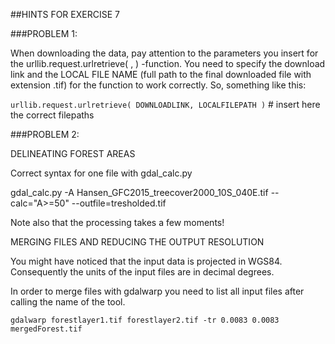 
##HINTS FOR EXERCISE 7

###PROBLEM 1:

When downloading the data, pay attention to the parameters you insert for the urllib.request.urlretrieve( , ) -function. 
You need to specify the download link and the LOCAL FILE NAME (full path to the final downloaded file with extension .tif) 
for the function to work correctly. So, something like this:

`urllib.request.urlretrieve( DOWNLOADLINK, LOCALFILEPATH )` # insert here the correct filepaths


###PROBLEM 2:

DELINEATING FOREST AREAS 

Correct syntax for one file with gdal_calc.py

gdal_calc.py -A Hansen_GFC2015_treecover2000_10S_040E.tif --calc="A>=50" --outfile=tresholded.tif 

Note also that the processing takes a few moments!


MERGING FILES AND REDUCING THE OUTPUT RESOLUTION

You might have noticed that the input data is projected in WGS84. Consequently the units of the 
input files are in decimal degrees. 

In order to merge files with gdalwarp you need to list all input files after calling the name of the tool. 

`gdalwarp forestlayer1.tif forestlayer2.tif -tr 0.0083 0.0083 mergedForest.tif`


